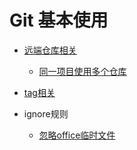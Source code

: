 # Git 基本使用

* [远端仓库相关](远端/README.md)
  + [同一项目使用多个仓库](远端/同一项目使用多个仓库.md)

* [tag相关](tag/README.md)

* ignore规则
  + [忽略office临时文件](ignore规则/忽略office临时文件.md)
